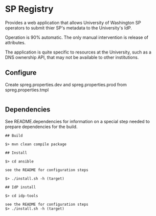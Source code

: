 # SP Registry

Provides a web application that allows University of Washington SP operators to submit thier SP's metadata to the University's IdP.

Operation is 90% automatic.  The only manual intervention is release of attributes.

The application is quite specific to resources at the University, such as a DNS ownership API, that may not be available to other institutions.


## Configure

Create spreg.properties.dev and spreg.properties.prod  from spreg.properties.tmpl

```

```
## Dependencies

See README.dependencies for information on a special step needed to prepare dependencies for the build.

```
## Build

$> mvn clean compile package
```

```
## Install

$> cd ansible

see the README for configuration steps

$> ./install.sh -h (target)
```

```
## IdP install

$> cd idp-tools

see the README for configuration steps
$> ./install.sh -h (target)
```

